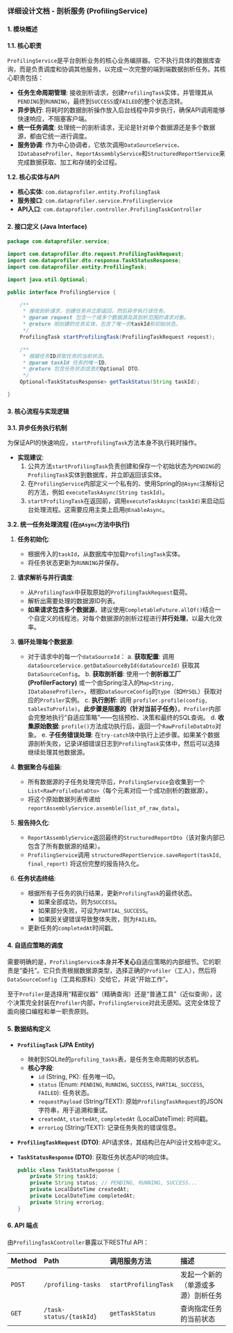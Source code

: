 ### **详细设计文档 - 剖析服务 (ProfilingService)**

#### **1. 模块概述**

**1.1. 核心职责**

`ProfilingService`是平台剖析业务的核心业务编排器。它不执行具体的数据库查询，而是负责调度和协调其他服务，以完成一次完整的端到端数据剖析任务。其核心职责包括：

  * **任务生命周期管理**: 接收剖析请求，创建`ProfilingTask`实体，并管理其从`PENDING`到`RUNNING`，最终到`SUCCESS`或`FAILED`的整个状态流转。
  * **异步执行**: 将耗时的数据剖析操作放入后台线程中异步执行，确保API调用能够快速响应，不阻塞客户端。
  * **统一任务调度**: 处理统一的剖析请求，无论是针对单个数据源还是多个数据源，都由它统一进行调度。
  * **服务协调**: 作为中心协调者，它依次调用`DataSourceService`、`IDatabaseProfiler`、`ReportAssemblyService`和`StructuredReportService`来完成数据获取、加工和存储的全过程。

**1.2. 核心实体与API**

  * **核心实体**: `com.dataprofiler.entity.ProfilingTask`
  * **服务接口**: `com.dataprofiler.service.ProfilingService`
  * **API入口**: `com.dataprofiler.controller.ProfilingTaskController`

#### **2. 接口定义 (Java Interface)**

```java
package com.dataprofiler.service;

import com.dataprofiler.dto.request.ProfilingTaskRequest;
import com.dataprofiler.dto.response.TaskStatusResponse;
import com.dataprofiler.entity.ProfilingTask;

import java.util.Optional;

public interface ProfilingService {

    /**
     * 接收剖析请求，创建任务并立即返回，然后异步执行该任务。
     * @param request 包含一个或多个数据源及其剖析范围的请求对象。
     * @return 刚创建的任务实体，包含了唯一的taskId和初始状态。
     */
    ProfilingTask startProfilingTask(ProfilingTaskRequest request);

    /**
     * 根据任务ID获取任务的当前状态。
     * @param taskId 任务的唯一ID。
     * @return 包含任务状态信息的Optional DTO。
     */
    Optional<TaskStatusResponse> getTaskStatus(String taskId);

}
```

#### **3. 核心流程与实现逻辑**

**3.1. 异步任务执行机制**

为保证API的快速响应，`startProfilingTask`方法本身不执行耗时操作。

  * **实现建议**:
    1.  公共方法`startProfilingTask`负责创建和保存一个初始状态为`PENDING`的`ProfilingTask`实体到数据库，并立即返回该实体。
    2.  在`ProfilingService`内部定义一个私有的、使用Spring的`@Async`注解标记的方法，例如 `executeTaskAsync(String taskId)`。
    3.  `startProfilingTask`在返回前，调用`executeTaskAsync(taskId)`来启动后台处理流程。这需要应用主类上启用`@EnableAsync`。

**3.2. 统一任务处理流程 (在`@Async`方法中执行)**

1.  **任务初始化**:

      * 根据传入的`taskId`，从数据库中加载`ProfilingTask`实体。
      * 将任务状态更新为`RUNNING`并保存。

2.  **请求解析与并行调度**:

      * 从`ProfilingTask`中获取原始的`ProfilingTaskRequest`载荷。
      * 解析出需要处理的数据源ID列表。
      * **如果请求包含多个数据源**，建议使用`CompletableFuture.allOf()`结合一个自定义的线程池，对每个数据源的剖析过程进行**并行处理**，以最大化效率。

3.  **循环处理每个数据源**:

      * 对于请求中的每一个`dataSourceId`：
        a. **获取配置**: 调用 `dataSourceService.getDataSourceById(dataSourceId)` 获取其`DataSourceConfig`。
        b. **获取剖析器**: 使用一个**剖析器工厂 (ProfilerFactory)** 或一个由Spring注入的`Map<String, IDatabaseProfiler>`，根据`DataSourceConfig`的`type`（如`MYSQL`）获取对应的`Profiler`实例。
        c. **执行剖析**: 调用 `profiler.profile(config, tablesToProfile)`。**此步骤是阻塞的（针对当前子任务）**。`Profiler`内部会完整地执行“自适应策略”——包括预检、决策和最终的SQL查询。
        d. **收集原始数据**: `profile()`方法成功执行后，返回一个`RawProfileDataDto`对象。
        e. **子任务错误处理**: 在`try-catch`块中执行上述步骤。如果某个数据源剖析失败，记录详细错误日志到`ProfilingTask`实体中，然后可以选择继续处理其他数据源。

4.  **数据聚合与组装**:

      * 所有数据源的子任务处理完毕后，`ProfilingService`会收集到一个`List<RawProfileDataDto>`（每个元素对应一个成功剖析的数据源）。
      * 将这个原始数据列表传递给 `reportAssemblyService.assemble(list_of_raw_data)`。

5.  **报告持久化**:

      * `ReportAssemblyService`返回最终的`StructuredReportDto`（该对象内部已包含了所有数据源的结果）。
      * `ProfilingService`调用 `structuredReportService.saveReport(taskId, final_report)` 将这份完整的报告持久化。

6.  **任务状态终结**:

      * 根据所有子任务的执行结果，更新`ProfilingTask`的最终状态。
          * 如果全部成功，则为`SUCCESS`。
          * 如果部分失败，可设为`PARTIAL_SUCCESS`。
          * 如果因关键错误导致整体失败，则为`FAILED`。
      * 更新任务的`completedAt`时间戳。

#### **4. 自适应策略的调度**

需要明确的是，`ProfilingService`本身并**不关心**自适应策略的内部细节。它的职责是“委托”。它只负责根据数据源类型，选择正确的`Profiler`（工人），然后将`DataSourceConfig`（工具和原料）交给它，并说“开始工作”。

至于`Profiler`是选择用“精密仪器”（精确查询）还是“普通工具”（近似查询），这个决策完全封装在`Profiler`内部，`ProfilingService`对此无感知。这完全体现了面向接口编程和单一职责原则。

#### **5. 数据结构定义**

  * **`ProfilingTask` (JPA Entity)**

      * 映射到SQLite的`profiling_tasks`表，是任务生命周期的状态机。
      * **核心字段**:
          * `id` (String, PK): 任务唯一ID。
          * `status` (Enum: `PENDING`, `RUNNING`, `SUCCESS`, `PARTIAL_SUCCESS`, `FAILED`): 任务状态。
          * `requestPayload` (String/TEXT): 原始`ProfilingTaskRequest`的JSON字符串，用于追溯和重试。
          * `createdAt`, `startedAt`, `completedAt` (LocalDateTime): 时间戳。
          * `errorLog` (String/TEXT): 记录任务失败的错误信息。

  * **`ProfilingTaskRequest` (DTO)**: API请求体，其结构已在API设计文档中定义。

  * **`TaskStatusResponse` (DTO)**: 获取任务状态API的响应体。

    ```java
    public class TaskStatusResponse {
        private String taskId;
        private String status; // PENDING, RUNNING, SUCCESS...
        private LocalDateTime createdAt;
        private LocalDateTime completedAt;
        private String errorLog;
    }
    ```

#### **6. API 端点**

由`ProfilingTaskController`暴露以下RESTful API：

| Method | Path | 调用服务方法 | 描述 |
| :--- | :--- | :--- | :--- |
| `POST` | `/profiling-tasks` | `startProfilingTask` | 发起一个新的（单源或多源）剖析任务 |
| `GET` | `/task-status/{taskId}`| `getTaskStatus` | 查询指定任务的当前状态 |